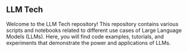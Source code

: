 ## LLM Tech
Welcome to the LLM Tech repository! This repository contains various scripts and notebooks related to different use cases of Large Language Models (LLMs). Here, you will find code examples, tutorials, and experiments that demonstrate the power and applications of LLMs.


